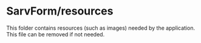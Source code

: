 # SarvForm/resources

This folder contains resources (such as images) needed by the application. This file can
be removed if not needed.
